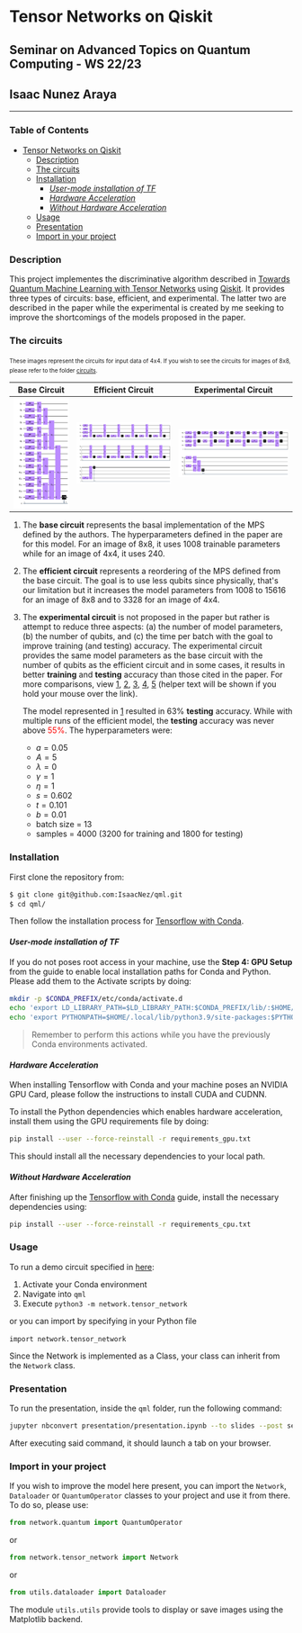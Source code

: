 # Tensor Networks on Qiskit
## Seminar on Advanced Topics on Quantum Computing - WS 22/23
## Isaac Nunez Araya
---
### Table of Contents
- [Tensor Networks on Qiskit](#tensor-networks-on-qiskit)
  * [Description](#--description--)
  * [The circuits](#--the-circuits--)
  * [Installation](#--installation--)
    - [_User-mode installation of TF_](#-user-mode-installation-of-tf-)
    - [_Hardware Acceleration_](#-hardware-acceleration-)
    - [_Without Hardware Acceleration_](#-without-hardware-acceleration-)
  * [Usage](#--usage--)
  * [Presentation](#--presentation--)
  * [Import in your project](#--import-in-your-project--)

### **Description**
This project implementes the discriminative algorithm described in [Towards Quantum Machine Learning with Tensor Networks](https://arxiv.org/pdf/1803.11537.pdf) using [Qiskit](https://qiskit.org/). It provides three types of circuits: base, efficient, and experimental. The latter two are described in the paper while the experimental is created by me seeking to improve the shortcomings of the models proposed in the paper.

### **The circuits**

<font size="1">These images represent the circuits for input data of 4x4. If you wish to see the circuits for images of 8x8, please refer to the folder [circuits](circuits/).</font>

|Base Circuit| Efficient Circuit|Experimental Circuit|
|------------|------------------|--------------------|
|![Base circuit](circuits/circuit_normal_4x4.png)|![Efficient circuit](circuits/circuit_efficient_4x4.png)|![Experimental circuit](circuits/circuit_experimental_4x4.png)|


1. The **base circuit** represents the basal implementation of the MPS defined by the authors. The hyperparameters defined in the paper are for this model. For an image of 8x8, it uses 1008 trainable parameters while for an image of 4x4, it uses 240.
2. The **efficient circuit** represents a reordering of the MPS defined from the base circuit. The goal is to use less qubits since physically, that's our limitation but it increases the model parameters from 1008 to 15616 for an image of 8x8 and to 3328 for an image of 4x4.
3. The **experimental circuit** is not proposed in the paper but rather is attempt to reduce three aspects: (a) the number of model parameters, (b) the number of qubits, and (c) the time per batch with the goal to improve training (and testing) accuracy. The experimental circuit provides the same model parameters as the base circuit with the number of qubits as the efficient circuit and in some cases, it results in better **training** and **testing** accuracy than those cited in the paper. For more comparisons, view [1], [2], [3], [4], [5] (helper text will be shown if you hold your mouse over the link).
  
    The model represented in [1] resulted in 63% **testing** accuracy. While with multiple runs of the efficient model, the **testing** accuracy was never above <font color="red">55%</font>. The hyperparameters were:
    
    * $a = 0.05$
    * $A = 5$
    * $\lambda = 0$
    * $\gamma = 1$
    * $\eta = 1$
    * $s = 0.602$
    * $t = 0.101$
    * $b = 0.01$
    * batch size = 13
    * samples = 4000 (3200 for training and 1800 for testing)

[1]: results/experimental_13/circuit_experimental_accuracy_4x4.png "Experimental circuit with batch size of 13 and an image 4x4"
[2]: results/experimental_20/circuit_experimental_accuracy_4x4.png "Experimental circuit with batch size of 20 and an image 4x4"
[3]: results/experimental_20/circuit_experimental_accuracy_8x8.png "Experimental circuit with batch size of 20 and an image 8x8"
[4]: results/efficient/circuit_efficient_accuracy_4x4.png "Efficient circuit with batch size of 13 and an image 4x4"
[5]: results/efficient/circuit_efficient_accuracy_8x8.png "Efficient circuit with batch size of 13 and an image 8x8"
### **Installation**

First clone the repository from:

```bash
$ git clone git@github.com:IsaacNez/qml.git
$ cd qml/
```

Then follow the installation process for [Tensorflow with Conda](https://www.tensorflow.org/install/pip).

#### _User-mode installation of TF_
If you do not poses root access in your machine, use the **Step 4: GPU Setup** from the guide to enable local installation paths for Conda and Python. Please add them to the Activate scripts by doing:

```bash
mkdir -p $CONDA_PREFIX/etc/conda/activate.d
echo 'export LD_LIBRARY_PATH=$LD_LIBRARY_PATH:$CONDA_PREFIX/lib/:$HOME/.local' > $CONDA_PREFIX/etc/conda/activate.d/env_vars.sh
echo 'export PYTHONPATH=$HOME/.local/lib/python3.9/site-packages:$PYTHONPATH' >> $CONDA_PREFIX/etc/conda/activate.d/env_vars.sh
```

> Remember to perform this actions while you have the previously Conda environments activated.

#### _Hardware Acceleration_
When installing Tensorflow with Conda and your machine poses an NVIDIA GPU Card, please follow the instructions to install CUDA and CUDNN.

To install the Python dependencies which enables hardware acceleration, install them using the GPU requirements file by doing:

```bash
pip install --user --force-reinstall -r requirements_gpu.txt
```

This should install all the necessary dependencies to your local path.

#### _Without Hardware Acceleration_
After finishing up the [Tensorflow with Conda](https://www.tensorflow.org/install/pip) guide, install the necessary dependencies using:

```bash
pip install --user --force-reinstall -r requirements_cpu.txt
```

### **Usage**
To run a demo circuit specified in [here](network/tensor_network.py#L427):

1. Activate your Conda environment
2. Navigate into `qml`
3. Execute `python3 -m network.tensor_network` 

or you can import by specifying in your Python file 

`import network.tensor_network`

Since the Network is implemented as a Class, your class can inherit from the `Network` class.

### **Presentation**
To run the presentation, inside the `qml` folder, run the following command:

```bash
jupyter nbconvert presentation/presentation.ipynb --to slides --post serve
```

After executing said command, it should launch a tab on your browser.

### **Import in your project**

If you wish to improve the model here present, you can import the `Network`, `Dataloader` or `QuantumOperator` classes to your project and use it from there. To do so, please use:

```python
from network.quantum import QuantumOperator
```
or
```python
from network.tensor_network import Network
```
or
```python
from utils.dataloader import Dataloader
```

The module `utils.utils` provide tools to display or save images using the Matplotlib backend. 